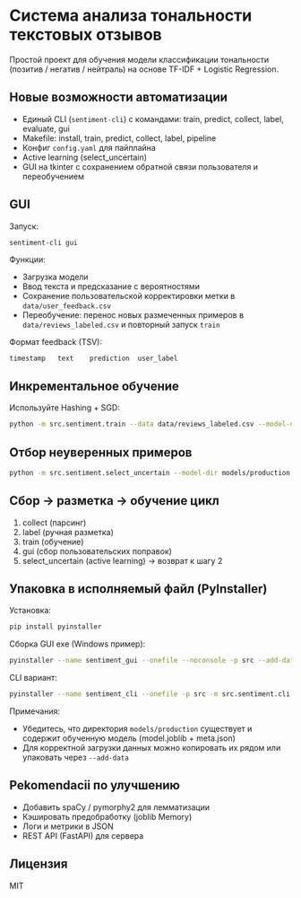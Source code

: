 # Система анализа тональности текстовых отзывов

Простой проект для обучения модели классификации тональности (позитив / негатив / нейтраль) на основе TF-IDF + Logistic Regression.

## Новые возможности автоматизации
- Единый CLI (`sentiment-cli`) с командами: train, predict, collect, label, evaluate, gui
- Makefile: install, train, predict, collect, label, pipeline
- Конфиг `config.yaml` для пайплайна
- Active learning (select_uncertain)
- GUI на tkinter с сохранением обратной связи пользователя и переобучением

## GUI
Запуск:
```bash
sentiment-cli gui
```
Функции:
- Загрузка модели
- Ввод текста и предсказание с вероятностями
- Сохранение пользовательской корректировки метки в `data/user_feedback.csv`
- Переобучение: перенос новых размеченных примеров в `data/reviews_labeled.csv` и повторный запуск `train`

Формат feedback (TSV):
```
timestamp	text	prediction	user_label
```

## Инкрементальное обучение
Используйте Hashing + SGD:
```bash
python -m src.sentiment.train --data data/reviews_labeled.csv --model-dir models/sgd --algo sgd --hashing --partial --char-ngrams
```

## Отбор неуверенных примеров
```bash
python -m src.sentiment.select_uncertain --model-dir models/production --data data/reviews_labeled.csv --threshold 0.5 --output data/uncertain.csv
```

## Сбор → разметка → обучение цикл
1. collect (парсинг)
2. label (ручная разметка)
3. train (обучение)
4. gui (сбор пользовательских поправок)
5. select_uncertain (active learning) → возврат к шагу 2

## Упаковка в исполняемый файл (PyInstaller)
Установка:
```bash
pip install pyinstaller
```
Сборка GUI exe (Windows пример):
```bash
pyinstaller --name sentiment_gui --onefile --noconsole -p src --add-data "models/production:model" src/sentiment/gui.py
```
CLI вариант:
```bash
pyinstaller --name sentiment_cli --onefile -p src -m src.sentiment.cli
```
Примечания:
- Убедитесь, что директория `models/production` существует и содержит обученную модель (model.joblib + meta.json)
- Для корректной загрузки данных можно копировать их рядом или упаковать через `--add-data`

## Рekomendacii по улучшению
- Добавить spaCy / pymorphy2 для лемматизации
- Кэшировать предобработку (joblib Memory)
- Логи и метрики в JSON
- REST API (FastAPI) для сервера

## Лицензия
MIT
